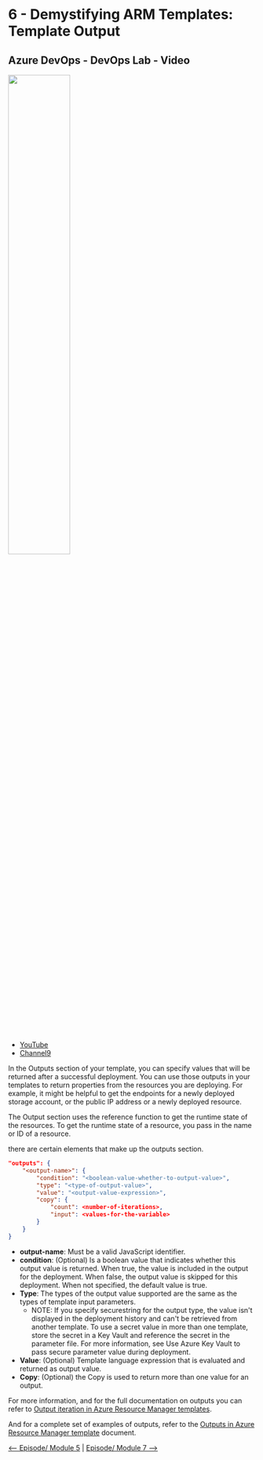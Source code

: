 # 6 - Demystifying ARM Templates: Template Output


## Azure DevOps - DevOps Lab - Video

[<img src="https://img.youtube.com/vi/T-GnsabXcGY/maxresdefault.jpg" width="50%">](https://channel9.msdn.com/Shows/DevOps-Lab/ARM-Series-6-Template-Output?WT.mc_id=learnARM-c9-fboucher)
- [YouTube](https://youtu.be/T-GnsabXcGY)
- [Channel9](https://channel9.msdn.com/Shows/DevOps-Lab/ARM-Series-6-Template-Output?WT.mc_id=learnARM-c9-fboucher)


In the Outputs section of your template, you can specify values that will be returned after a successful deployment.  You can use those outputs in your templates to return properties from the resources you are deploying. For example, it might be helpful to get the endpoints for a newly deployed storage account, or the public IP address or a newly deployed resource.

The Output section uses the reference function to get the runtime state of the resources. To get the runtime state of a resource, you pass in the name or ID of a resource.

there are certain elements that make up the outputs section.

```JSON
"outputs": {
    "<output-name>": {
        "condition": "<boolean-value-whether-to-output-value>",
        "type": "<type-of-output-value>",
        "value": "<output-value-expression>",
        "copy": {
            "count": <number-of-iterations>,
            "input": <values-for-the-variable>
        }
    }
}
```

- **output-name**: Must be a valid JavaScript identifier.
- **condition**: (Optional)	Is a boolean value that indicates whether this output value is returned. When true, the value is included in the output for the deployment. When false, the output value is skipped for this deployment. When not specified, the default value is true.
- **Type**: The types of the output value supported are the same as the types of template input parameters.
    - NOTE: If you specify securestring for the output type, the value isn't displayed in the deployment history and can't be retrieved from another template. To use a secret value in more than one template, store the secret in a Key Vault and reference the secret in the parameter file. For more information, see Use Azure Key Vault to pass secure parameter value during deployment.
- **Value**: (Optional) Template language expression that is evaluated and returned as output value.
- **Copy**: (Optional) the Copy is used to return more than one value for an output.

For more information, and for the full documentation on outputs you can refer to [Output iteration in Azure Resource Manager templates](https://docs.microsoft.com/azure/azure-resource-manager/templates/copy-outputs?WT.mc_id=learnARM-github-fboucher).

And for a complete set of examples of outputs, refer to the [Outputs in Azure Resource Manager template](https://docs.microsoft.com/azure/azure-resource-manager/templates/template-outputs?WT.mc_id=learnARM-github-fboucher) document.


[<-- Episode/ Module 5](../ARM05/README.md) | [Episode/ Module 7 -->](../ARM07/README.md)
